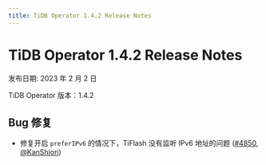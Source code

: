 ```yaml
---
title: TiDB Operator 1.4.2 Release Notes
---
```


# TiDB Operator 1.4.2 Release Notes

发布日期: 2023 年 2 月 2 日

TiDB Operator 版本：1.4.2

## Bug 修复

- 修复开启 `preferIPv6` 的情况下，TiFlash 没有监听 IPv6 地址的问题 ([#4850](https://github.com/pingcap/tidb-operator/pull/4850), [@KanShiori](https://github.com/KanShiori))

